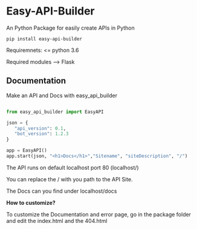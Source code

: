 Easy-API-Builder
=========

An Python Package for easily create APIs in Python

`pip install easy-api-builder`

Requiremnets: \<= python 3.6

Required modules --> Flask 

Documentation
-------------

Make an API and Docs with easy_api_builder

```py

from easy_api_builder import EasyAPI

json = {
   "api_version": 0.1,
   "bot_version": 1.2.3
}

app = EasyAPI()
app.start(json, "<h1>Docs</h1>","Sitename", "siteDescription", "/")

```

The API runs on default localhost port 80 (localhost/)

You can replace the / with you path to the API Site.

The Docs can you find under localhost/docs

**How to customize?**

To customize the Documentation and error page, go in the package folder
and edit the index.html and the 404.html
